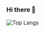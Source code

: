 ### Hi there 👋

![Top Langs](https://github-readme-stats.vercel.app/api/top-langs/?username=HHHZM&theme=radical&layout=compact)

<!--
**HHHZM/HHHZM** is a ✨ _special_ ✨ repository because its `README.md` (this file) appears on your GitHub profile.

Here are some ideas to get you started:

- 🔭 I’m currently working on ...
- 🌱 I’m currently learning ...
- 👯 I’m looking to collaborate on ...
- 🤔 I’m looking for help with ...
- 💬 Ask me about ...
- 📫 How to reach me: ...
- 😄 Pronouns: ...
- ⚡ Fun fact: ...

![Anurag's GitHub stats](https://github-readme-stats.vercel.app/api?username=HHHZM&show_icons=true&theme=radical)
-->
